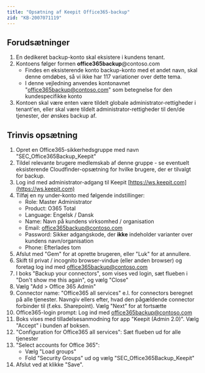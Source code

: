 ```yaml
---
title: "Opsætning af Keepit Office365-backup"
zid: "KB-2007071119"
---
```


## Forudsætninger

1. En dedikeret backup-konto skal eksistere i kundens tenant.
2. Kontoens følger formen **office365backup**@contoso.com
    - Findes en eksisterende konto backup-konto med et andet navn, skal denne omdøbes, så vi ikke har 117 variationer over dette tema.
    - I denne vejledning anvendes kontonavnet "office365backup@contoso.com" som betegnelse for den kundespecifikke konto
3. Kontoen skal være enten være tildelt globale administrator-rettigheder i tenant'en, eller skal være tildelt administrator-rettigheder til den/de tjenester, der ønskes backup af.

## Trinvis opsætning

1. Opret en Office365-sikkerhedsgruppe med navn "SEC_Office365Backup_Keepit"
2. Tildel relevante brugere medlemskab af denne gruppe - se eventuelt eksisterende Cloudfinder-opsætning for hvilke brugere, der er tilvalgt for backup.
3. Log ind med administrator-adgang til Keepit [https://ws.keepit.com](https://ws.keepit.com)
4. Tilføj en ny under-konto med følgende indstillinger:
    - Role: Master Administrator
    - Product: O365 Total
    - Language: Engelsk / Dansk
    - Name: Navn på kundens virksomhed / organisation
    - Email: office365backup@contoso.com
    - Password: Sikker adgangskode, der **ikke** indeholder varianter over kundens navn/organisation
    - Phone: Efterlades tom
5. Afslut med "Gem" for at oprette brugeren, eller "Luk" for at annullere.
6. Skift til privat / incognito browser-vindue (eller anden browser) og foretag log ind med office365backup@contoso.com
7. I boks "Backup your connectors", som vises ved login, sæt flueben i "Don't show me this again", og vælg "Close"
8. Vælg "Add > Office 365 Admin"
9. Connector name: "Office365 all services" e.l. for connectors beregnet på alle tjenester. Navngiv ellers efter, hvad den pågældende connector forbinder til (f.eks. Sharepoint). Vælg "Next" for at fortsætte
10. Office365-login prompt: Log ind med office365backup@contoso.com
11. Boks vises med tilladelsesanmodning for app "Keepit (Admin 2.0)". Vælg "Accept" i bunden af boksen.
12. "Configuration for Office365 all services": Sæt flueben ud for alle tjenester
13. "Select accounts for Office 365":
    - Vælg "Load groups"
    - Fold "Security Groups" ud og vælg "SEC_Office365Backup_Keepit"
14. Afslut ved at klikke "Save".